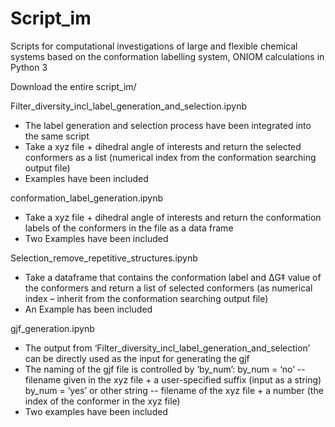 # Script_im
Scripts for computational investigations of large and flexible chemical systems based on the conformation labelling system, ONIOM calculations in Python 3

Download the entire script_im/

Filter_diversity_incl_label_generation_and_selection.ipynb
-	The label generation and selection process have been integrated into the same script 
-	Take a xyz file + dihedral angle of interests and return the selected conformers as a list (numerical index from the conformation searching output file) 
-	Examples have been included 

conformation_label_generation.ipynb
-	Take a xyz file + dihedral angle of interests and return the conformation labels of the conformers in the file as a data frame 
-	Two Examples have been included 

Selection_remove_repetitive_structures.ipynb
-	Take a dataframe that contains the conformation label and ΔG‡ value of the conformers and return a list of selected conformers (as numerical index – inherit from the conformation searching output file) 
-	An Example has been included 

gjf_generation.ipynb
-	The output from ‘Filter_diversity_incl_label_generation_and_selection’ can be directly used as the input for generating the gjf 
-	The naming of the gjf file is controlled by ‘by_num’: 
by_num = ‘no’ -- filename given in the xyz file + a user-specified suffix (input as a string)
by_num = ‘yes’ or other string -- filename of the xyz file + a number (the index of the conformer in the xyz file) 
-	Two examples have been included
